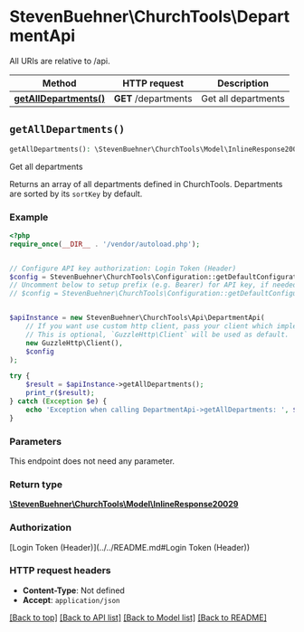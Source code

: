 # StevenBuehner\ChurchTools\DepartmentApi

All URIs are relative to /api.

Method | HTTP request | Description
------------- | ------------- | -------------
[**getAllDepartments()**](DepartmentApi.md#getAllDepartments) | **GET** /departments | Get all departments


## `getAllDepartments()`

```php
getAllDepartments(): \StevenBuehner\ChurchTools\Model\InlineResponse20029
```

Get all departments

Returns an array of all departments defined in ChurchTools. Departments are sorted by its `sortKey` by default.

### Example

```php
<?php
require_once(__DIR__ . '/vendor/autoload.php');


// Configure API key authorization: Login Token (Header)
$config = StevenBuehner\ChurchTools\Configuration::getDefaultConfiguration()->setApiKey('Authorization', 'YOUR_API_KEY');
// Uncomment below to setup prefix (e.g. Bearer) for API key, if needed
// $config = StevenBuehner\ChurchTools\Configuration::getDefaultConfiguration()->setApiKeyPrefix('Authorization', 'Bearer');


$apiInstance = new StevenBuehner\ChurchTools\Api\DepartmentApi(
    // If you want use custom http client, pass your client which implements `GuzzleHttp\ClientInterface`.
    // This is optional, `GuzzleHttp\Client` will be used as default.
    new GuzzleHttp\Client(),
    $config
);

try {
    $result = $apiInstance->getAllDepartments();
    print_r($result);
} catch (Exception $e) {
    echo 'Exception when calling DepartmentApi->getAllDepartments: ', $e->getMessage(), PHP_EOL;
}
```

### Parameters

This endpoint does not need any parameter.

### Return type

[**\StevenBuehner\ChurchTools\Model\InlineResponse20029**](../Model/InlineResponse20029.md)

### Authorization

[Login Token (Header)](../../README.md#Login Token (Header))

### HTTP request headers

- **Content-Type**: Not defined
- **Accept**: `application/json`

[[Back to top]](#) [[Back to API list]](../../README.md#endpoints)
[[Back to Model list]](../../README.md#models)
[[Back to README]](../../README.md)
